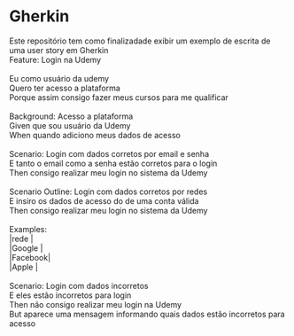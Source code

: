 # Gherkin

Este repositório tem como finalizadade exibir um exemplo de escrita de uma user story em Gherkin
<br>
Feature: Login na Udemy<br>
<br>
  Eu como usuário da udemy<br>
  Quero ter acesso a plataforma<br>
  Porque assim consigo fazer meus cursos para me qualificar<br>
<br>
Background: Acesso a plataforma<br>
Given que sou usuário da Udemy <br>
When quando adiciono meus dados de acesso<br>
<br>
Scenario: Login com dados corretos por email e senha<br>
E tanto o email como a senha estão corretos para o login<br>
Then consigo realizar meu login no sistema da Udemy<br>
<br>
Scenario Outline: Login com dados corretos por redes<br>
E insiro os dados de acesso do <rede> de uma conta válida<br>
Then consigo realizar meu login no sistema da Udemy<br>
<br>
Examples: <br>
	|rede    |<br>
	|Google  |<br>
	|Facebook|<br>
	|Apple   |<br>
<br>
Scenario: Login com dados incorretos<br>
E eles estão incorretos para login<br>
Then não consigo realizar meu login na Udemy<br>
But aparece uma mensagem informando quais dados estão incorretos para acesso
